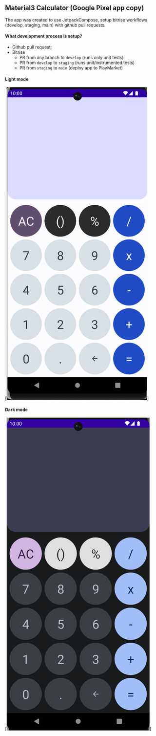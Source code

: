 ## Material3 Calculator (Google Pixel app copy)

The app was created to use JetpackCompose, setup bitrise workflows (develop, staging, main) with github pull requests.

#### What development process is setup?

- Github pull request;
- Bitrise
    - PR from any branch to `develop` (runs only unit tests)
    - PR from `develop` to `staging` (runs unit/instrumented tests)
    - PR from `staging` to `main` (deploy app to PlayMarket)

#### Light mode
[![screen0.png](screenshots/screen0.png)]

#### Dark mode
[![screen1.png](screenshots/screen1.png)]